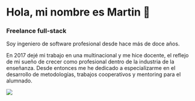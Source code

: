# Hola, mi nombre es Martin 👋
### Freelance full-stack

Soy ingeniero de software profesional desde hace más de doce años.

En 2017 dejé mi trabajo en una multinacional y me hice docente, el reflejo de mi sueño de crecer como profesional dentro de la industria de la enseñanza.
Desde entonces me he dedicado a especializarme en el desarrollo de metodologías, trabajos cooperativos y mentoring para el alumnado.


<img src="https://imgur.com/a/P4DeEzI">


<!--
**jmartinrivero/jmartinrivero** is a ✨ _special_ ✨ repository because its `README.md` (this file) appears on your GitHub profile.

Here are some ideas to get you started:

- 🔭 I’m currently working on ...
- 🌱 I’m currently learning ...
- 👯 I’m looking to collaborate on ...
- 🤔 I’m looking for help with ...
- 💬 Ask me about ...
- 📫 How to reach me: ...
- 😄 Pronouns: ...
- ⚡ Fun fact: ...
-->
